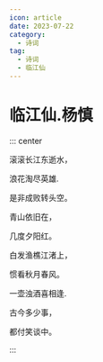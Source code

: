 ```yaml
---
icon: article
date: 2023-07-22
category:
  - 诗词
tag:
  - 诗词
  - 临江仙
---
```


# 临江仙.杨慎

<!-- more -->


::: center

滚滚长江东逝水，

浪花淘尽英雄.

是非成败转头空。

青山依旧在，

几度夕阳红。

白发渔樵江渚上，

惯看秋月春风。

一壶浊酒喜相逢.

古今多少事，

都付笑谈中。

:::